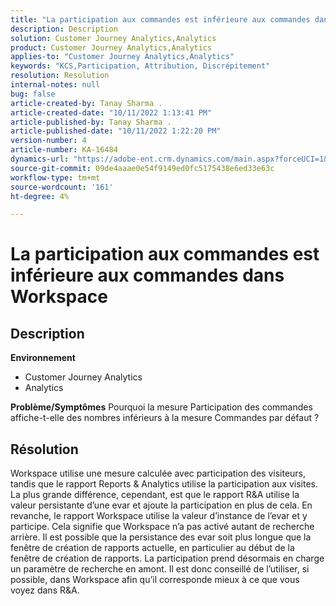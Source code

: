 ```yaml
---
title: "La participation aux commandes est inférieure aux commandes dans Workspace"
description: Description
solution: Customer Journey Analytics,Analytics
product: Customer Journey Analytics,Analytics
applies-to: "Customer Journey Analytics,Analytics"
keywords: "KCS,Participation, Attribution, Discrépitement"
resolution: Resolution
internal-notes: null
bug: false
article-created-by: Tanay Sharma .
article-created-date: "10/11/2022 1:13:41 PM"
article-published-by: Tanay Sharma .
article-published-date: "10/11/2022 1:22:20 PM"
version-number: 4
article-number: KA-16484
dynamics-url: "https://adobe-ent.crm.dynamics.com/main.aspx?forceUCI=1&pagetype=entityrecord&etn=knowledgearticle&id=0e9ddf82-6649-ed11-bba2-0022480868ff"
source-git-commit: 09de4aaae0e54f9149ed0fc5175438e6ed33e63c
workflow-type: tm+mt
source-wordcount: '161'
ht-degree: 4%

---
```


# La participation aux commandes est inférieure aux commandes dans Workspace

## Description

<b>Environnement</b>
- Customer Journey Analytics
- Analytics



<b>Problème/Symptômes</b>
Pourquoi la mesure Participation des commandes affiche-t-elle des nombres inférieurs à la mesure Commandes par défaut ?


## Résolution


Workspace utilise une mesure calculée avec participation des visiteurs, tandis que le rapport Reports &amp; Analytics utilise la participation aux visites. La plus grande différence, cependant, est que le rapport R&amp;A utilise la valeur persistante d’une evar et ajoute la participation en plus de cela. En revanche, le rapport Workspace utilise la valeur d’instance de l’evar et y participe. Cela signifie que Workspace n’a pas activé autant de recherche arrière. Il est possible que la persistance des evar soit plus longue que la fenêtre de création de rapports actuelle, en particulier au début de la fenêtre de création de rapports. La participation prend désormais en charge un paramètre de recherche en amont. Il est donc conseillé de l’utiliser, si possible, dans Workspace afin qu’il corresponde mieux à ce que vous voyez dans R&amp;A.
